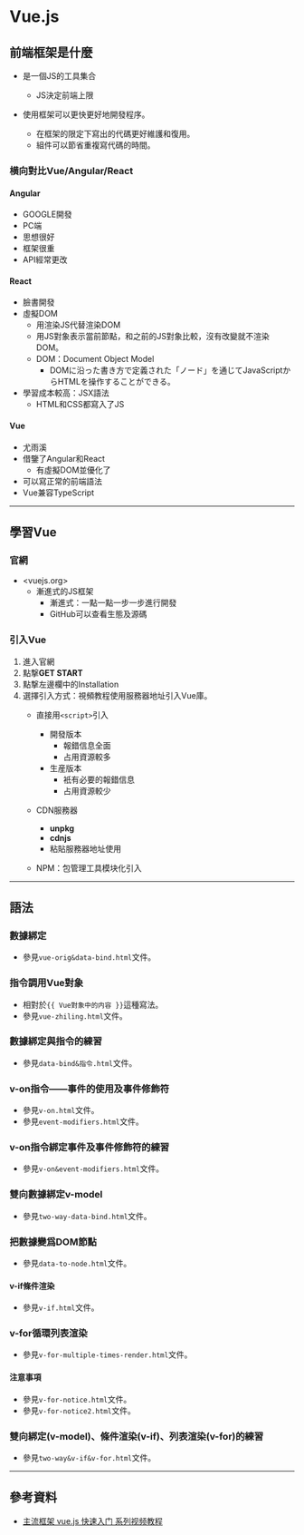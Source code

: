 # Vue.js

## 前端框架是什麼

- 是一個JS的工具集合
  - JS決定前端上限

- 使用框架可以更快更好地開發程序。
  - 在框架的限定下寫出的代碼更好維護和復用。
  - 組件可以節省重複寫代碼的時間。

### 横向對比Vue/Angular/React

#### Angular

- GOOGLE開發
- PC端
- 思想很好
- 框架很重
- API經常更改

#### React

- 臉書開發
- 虛擬DOM
  - 用渲染JS代替渲染DOM
  - 用JS對象表示當前節點，和之前的JS對象比較，沒有改變就不渲染DOM。
  - DOM：Document Object Model
    - DOMに沿った書き方で定義された「ノード」を通じてJavaScriptからHTMLを操作することができる。
- 學習成本較高：JSX語法
  - HTML和CSS都寫入了JS

#### Vue

- 尤雨溪
- 借鑒了Angular和React
  - 有虛擬DOM並優化了
- 可以寫正常的前端語法
- Vue兼容TypeScript

---

## 學習Vue

### 官網

- <vuejs.org>
  - 漸進式的JS框架
    - 漸進式：一點一點一步一步進行開發
    - GitHub可以查看生態及源碼

### 引入Vue

1. 進入官網
2. 點撃**GET START**
3. 點撃左邊欄中的Installation
4. 選擇引入方式：視頻教程使用服務器地址引入Vue庫。
   - 直接用`<script>`引入
     - 開發版本
       - 報錯信息全面
       - 占用資源較多
     - 生産版本
       - 衹有必要的報錯信息
       - 占用資源較少

   - CDN服務器
     - **unpkg**
     - **cdnjs**
     - 粘貼服務器地址使用

   - NPM：包管理工具模块化引入

---

## 語法

### 數據綁定

- 參見`vue-orig&data-bind.html`文件。

### 指令調用Vue對象

- 相對於`{{ Vue對象中的内容 }}`這種寫法。
- 參見`vue-zhiling.html`文件。

### 數據綁定與指令的練習

- 參見`data-bind&指令.html`文件。

### v-on指令——事件的使用及事件修飾符

- 參見`v-on.html`文件。
- 參見`event-modifiers.html`文件。

### v-on指令綁定事件及事件修飾符的練習

- 參見`v-on&event-modifiers.html`文件。

### 雙向數據綁定v-model

- 參見`two-way-data-bind.html`文件。

### 把數據變爲DOM節點

- 參見`data-to-node.html`文件。

#### v-if條件渲染

- 參見`v-if.html`文件。

### v-for循環列表渲染

- 參見`v-for-multiple-times-render.html`文件。

#### 注意事項

- 參見`v-for-notice.html`文件。
- 參見`v-for-notice2.html`文件。

### 雙向綁定(v-model)、條件渲染(v-if)、列表渲染(v-for)的練習

- 參見`two-way&v-if&v-for.html`文件。

---

## 參考資料

- [主流框架 vue.js 快速入门 系列视频教程](https://www.youtube.com/watch?v=cMB-Ustw53s&list=PL9nxfq1tlKKm7rafYCLfGgymd-LRfzGEM&t=3s)

